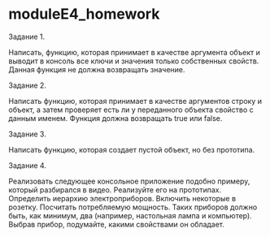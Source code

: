 # moduleE4_homework
Задание 1.

Написать, функцию, которая принимает в качестве аргумента объект и выводит
 в консоль все ключи и значения только собственных свойств. Данная функция
 не должна возвращать значение.

Задание 2.

Написать функцию, которая принимает в качестве аргументов строку и объект,
 а затем проверяет есть ли у переданного объекта свойство с данным именем.
 Функция должна возвращать true или false.

Задание 3.

Написать функцию, которая создает пустой объект, но без прототипа.

Задание 4.

 Реализовать следующее консольное приложение подобно примеру, который
разбирался в видео. Реализуйте его на прототипах.
 Определить иерархию электроприборов. Включить некоторые в розетку.
Посчитать потребляемую мощность. 
 Таких приборов должно быть, как минимум, два (например, настольная
лампа и компьютер). Выбрав прибор, подумайте, какими свойствами он
обладает.
